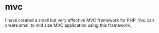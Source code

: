 mvc
===

I have created a small but very effective MVC framework for PHP. You can create small to mid size MVC application using this framework.
